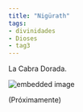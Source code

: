 ```yaml
---
title: "Nigürath"
tags:
- divinidades
- Dioses
- tag3
---
```

La Cabra Dorada.

![embedded image](https://assets.legendkeeper.com/ace4a063-e631-4692-94d4-75c5b31cdbc4.png "Attachment")

(Próximamente)